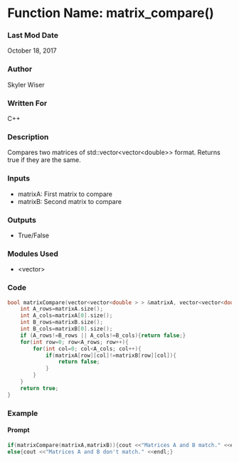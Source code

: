 # Function Name: matrix_compare()

### Last Mod Date
October 18, 2017
### Author
Skyler Wiser
### Written For
C++
### Description
Compares two matrices of std::vector<vector\<double\>> format. Returns true if they are the same.
### Inputs

* matrixA: First matrix to compare
* matrixB: Second matrix to compare

### Outputs

* True/False

### Modules Used

* \<vector\>

### Code

```c++
bool matrixCompare(vector<vector<double > > &matrixA, vector<vector<double> > &matrixB){
    int A_rows=matrixA.size();
    int A_cols=matrixA[0].size();
    int B_rows=matrixB.size();
    int B_cols=matrixB[0].size();
    if (A_rows!=B_rows || A_cols!=B_cols){return false;}
    for(int row=0; row<A_rows; row++){
        for(int col=0; col<A_cols; col++){
            if(matrixA[row][col]!=matrixB[row][col]){
                return false;
            }
        }
    }
    return true;
}
```

### Example
#### Prompt

```c++
if(matrixCompare(matrixA,matrixB)){cout <<"Matrices A and B match." <<endl;}
else{cout <<"Matrices A and B don't match." <<endl;}
```
